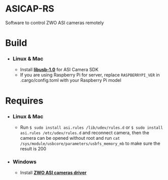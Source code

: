 # ASICAP-RS
Software to control ZWO ASI cameras remotely

# Build
- ### **Linux & Mac**
    - Install [**libusb-1.0**](https://github.com/libusb/libusb/releases) for ASI Camera SDK
    - If you are using Raspberry Pi for server, replace `RASPBERRYPI_VER` in .cargo/config.toml with your Raspberry Pi model

# Requires
- ### **Linux & Mac**
    - Run `$ sudo install asi.rules /lib/udev/rules.d` or `$ sudo install asi.rules /etc/udev/rules.d` and reconnect camera, then the camera can be opened without root and run `cat /sys/module/usbcore/parameters/usbfs_memory_mb` to make sure the result is 200

- ### **Windows**
    - Install [**ZWO ASI cameras driver**](https://astronomy-imaging-camera.com/software-drivers)